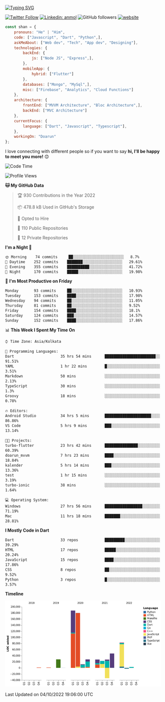 [![Typing SVG](https://readme-typing-svg.herokuapp.com?lines=Hey%2C+I'm+Shan;I+am+a+Full+Stack+Developer)](https://git.io/typing-svg)

<!-- <img align='right' src="https://media.giphy.com/media/M9gbBd9nbDrOTu1Mqx/giphy.gif" width="230"> -->

[![Twitter Follow](https://img.shields.io/twitter/follow/shan__shaji?style=flat)](https://twitter.com/intent/follow?screen_name=shan__shaji)
[![Linkedin: anmol](https://img.shields.io/badge/shan-shaji?style=flat-square&logo=Linkedin&logoColor=white&link=https://www.linkedin.com/in/shan-shaji/)](https://www.linkedin.com/in/shan-shaji/)
![GitHub followers](https://img.shields.io/github/followers/shan-shaji?label=Follow&style=social)
[![website](https://img.shields.io/badge/Website-46a2f1.svg?&style=flat-square&logo=Google-Chrome&logoColor=white&link=http://shan-shaji.github.io/)](http://shan-shaji.github.io/)




```javascript
const shan = {
    pronouns: "He" | "Him",
    code: ["Javascript", "Dart", "Python",],
    askMeAbout: ["Web dev", "Tech", "App dev", "Designing"],
    technologies: {
        backEnd: {
            js: ["Node JS", "Express",],
        },
        mobileApp: {
            hybrid: ["Flutter"]
        },
        databases: ["Mongo", "MySql",],
        misc: ["Firebase", "Analytics", "Cloud Functions"]
    },
    architecture: {
        frontEnd: ["MVVM Architecture", "Bloc Architecture",],
        backEnd: ["MVC Architecture"]
    },
    currentFocus: {
        language: ["Dart", "Javascript", "Typescript"],
    },
    workingOn: "Doarun"
};
```

I love connecting with different people</b> so if you want to say <b>hi, I'll be happy to meet you more!</b> 😊</em>


<!--START_SECTION:waka-->
![Code Time](http://img.shields.io/badge/Code%20Time-1%2C027%20hrs%2047%20mins-blue)

![Profile Views](http://img.shields.io/badge/Profile%20Views-20-blue)

**🐱 My GitHub Data** 

> 🏆 930 Contributions in the Year 2022
 > 
> 📦 478.8 kB Used in GitHub's Storage 
 > 
> 💼 Opted to Hire
 > 
> 📜 110 Public Repositories 
 > 
> 🔑 12 Private Repositories  
 > 
**I'm a Night 🦉** 

```text
🌞 Morning    74 commits     ██░░░░░░░░░░░░░░░░░░░░░░░   8.7% 
🌆 Daytime    252 commits    ███████░░░░░░░░░░░░░░░░░░   29.61% 
🌃 Evening    355 commits    ██████████░░░░░░░░░░░░░░░   41.72% 
🌙 Night      170 commits    █████░░░░░░░░░░░░░░░░░░░░   19.98%

```
📅 **I'm Most Productive on Friday** 

```text
Monday       93 commits     ██░░░░░░░░░░░░░░░░░░░░░░░   10.93% 
Tuesday      153 commits    ████░░░░░░░░░░░░░░░░░░░░░   17.98% 
Wednesday    94 commits     ██░░░░░░░░░░░░░░░░░░░░░░░   11.05% 
Thursday     81 commits     ██░░░░░░░░░░░░░░░░░░░░░░░   9.52% 
Friday       154 commits    ████░░░░░░░░░░░░░░░░░░░░░   18.1% 
Saturday     124 commits    ███░░░░░░░░░░░░░░░░░░░░░░   14.57% 
Sunday       152 commits    ████░░░░░░░░░░░░░░░░░░░░░   17.86%

```


📊 **This Week I Spent My Time On** 

```text
⌚︎ Time Zone: Asia/Kolkata

💬 Programming Languages: 
Dart                     35 hrs 54 mins      ███████████████████████░░   91.51% 
YAML                     1 hr 22 mins        █░░░░░░░░░░░░░░░░░░░░░░░░   3.51% 
Markdown                 50 mins             ░░░░░░░░░░░░░░░░░░░░░░░░░   2.13% 
TypeScript               30 mins             ░░░░░░░░░░░░░░░░░░░░░░░░░   1.3% 
Groovy                   18 mins             ░░░░░░░░░░░░░░░░░░░░░░░░░   0.78%

🔥 Editors: 
Android Studio           34 hrs 5 mins       █████████████████████░░░░   86.86% 
VS Code                  5 hrs 9 mins        ███░░░░░░░░░░░░░░░░░░░░░░   13.14%

🐱‍💻 Projects: 
turbo-flutter            23 hrs 42 mins      ███████████████░░░░░░░░░░   60.39% 
doarun_mvvm              7 hrs 23 mins       ████░░░░░░░░░░░░░░░░░░░░░   18.84% 
kalender                 5 hrs 14 mins       ███░░░░░░░░░░░░░░░░░░░░░░   13.36% 
test                     1 hr 15 mins        ░░░░░░░░░░░░░░░░░░░░░░░░░   3.19% 
turbo-ionic              38 mins             ░░░░░░░░░░░░░░░░░░░░░░░░░   1.64%

💻 Operating System: 
Windows                  27 hrs 56 mins      █████████████████░░░░░░░░   71.19% 
Mac                      11 hrs 18 mins      ███████░░░░░░░░░░░░░░░░░░   28.81%

```

**I Mostly Code in Dart** 

```text
Dart                     33 repos            █████████░░░░░░░░░░░░░░░░   39.29% 
HTML                     17 repos            █████░░░░░░░░░░░░░░░░░░░░   20.24% 
JavaScript               15 repos            ████░░░░░░░░░░░░░░░░░░░░░   17.86% 
CSS                      8 repos             ██░░░░░░░░░░░░░░░░░░░░░░░   9.52% 
Python                   3 repos             █░░░░░░░░░░░░░░░░░░░░░░░░   3.57%

```


**Timeline**

![Chart not found](https://raw.githubusercontent.com/shan-shaji/shan-shaji/master/charts/bar_graph.png) 


 Last Updated on 04/10/2022 19:06:00 UTC
<!--END_SECTION:waka-->

